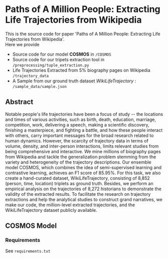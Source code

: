 # Paths of A Million People: Extracting Life Trajectories from Wikipedia
This is the source code for paper 'Paths of A Million People: Extracting Life Trajectories from Wikipedia'.   
Here we provide
- Source code for our model **COSMOS** in ```/COSMOS```
- Source code for our tripets extraction tool in ```/preprocessing/tuple_extraction.py```
- Life Trajectories Extracted from 5% biography pages on Wikipedia ```/trajectory_data```
- A Sample from our ground truth dataset *WikiLifeTrajectory* : ```/sample_data/sample.json```

## Abstract
Notable people's life trajectories have been a focus of study -- the locations and times of various activities, such as birth, death, education, marriage, competition, work, delivering a speech, making a scientific discovery, finishing a masterpiece, and fighting a battle, and how these people interact with others, carry important messages for the broad research related to human dynamics. However, the scarcity of trajectory data in terms of volume, density, and inter-person interactions, limits relevant studies from being comprehensive and interactive. We mine millions of biography pages from Wikipedia and tackle the generalization problem stemming from the variety and heterogeneity of the trajectory descriptions. Our ensemble model COSMOS, which combines the idea of semi-supervised learning and contrastive learning, achieves an F1 score of 85.95%. For this task, we also create a hand-curated dataset, WikiLifeTrajectory, consisting of 8,852 (person, time, location) triplets as ground truth. Besides, we perform an empirical analysis on the trajectories of 8,272 historians to demonstrate the validity of the extracted results. To facilitate the research on trajectory extractions and help the analytical studies to construct grand narratives, we make our code, the million-level extracted trajectories, and the WikiLifeTrajectory dataset publicly available.

## COSMOS Model

### Requirements
See ```requirements.txt```